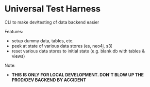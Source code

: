 # Universal Test Harness

CLI to make dev/testing of data backend easier

Features:

- setup dummy data, tables, etc.
- peek at state of various data stores (es, neo4j, s3)
- reset various data stores to initial state (e.g. blank db with tables & views)

Note:
- **THIS IS ONLY FOR LOCAL DEVELOPMENT. DON'T BLOW UP THE PROD/DEV BACKEND BY ACCIDENT**